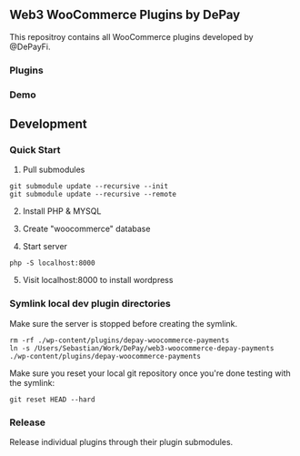 ## Web3 WooCommerce Plugins by DePay

This repositroy contains all WooCommerce plugins developed by @DePayFi.

### Plugins

### Demo


## Development

### Quick Start

1. Pull submodules

```
git submodule update --recursive --init
git submodule update --recursive --remote
```

2. Install PHP & MYSQL

3. Create "woocommerce" database

4. Start server

```
php -S localhost:8000
```

5. Visit localhost:8000 to install wordpress

### Symlink local dev plugin directories

Make sure the server is stopped before creating the symlink.

```
rm -rf ./wp-content/plugins/depay-woocommerce-payments
ln -s /Users/Sebastian/Work/DePay/web3-woocommerce-depay-payments ./wp-content/plugins/depay-woocommerce-payments
```

Make sure you reset your local git repository once you're done testing with the symlink:

```
git reset HEAD --hard
```

### Release

Release individual plugins through their plugin submodules.
